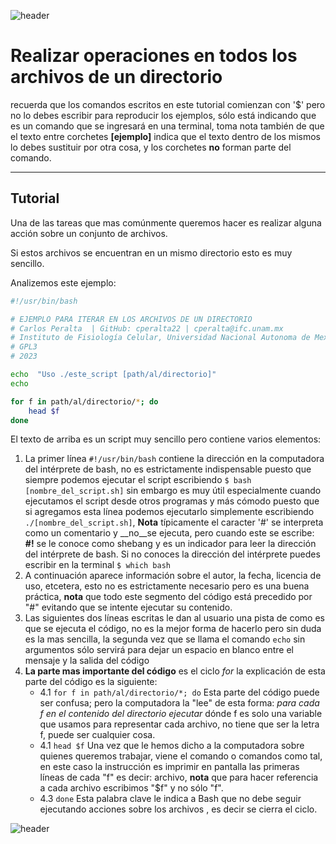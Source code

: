 
![header](/Tutoriales-IFC/assets/header.png)









# Realizar operaciones en todos los archivos de un directorio

recuerda que los comandos escritos en este tutorial comienzan con '$' pero no lo debes escribir para reproducir los ejemplos, sólo está indicando que es un comando que se ingresará en una terminal, toma nota también de que el texto entre corchetes __[ejemplo]__ indica que el texto dentro de los mismos lo debes sustituir por otra cosa, y los corchetes __no__ forman parte del comando.
___

## Tutorial

Una de las tareas que mas comúnmente queremos hacer es realizar alguna acción sobre un conjunto de archivos.

Si estos archivos se encuentran en un mismo directorio esto es muy sencillo.

Analizemos este ejemplo:

```bash
#!/usr/bin/bash

# EJEMPLO PARA ITERAR EN LOS ARCHIVOS DE UN DIRECTORIO
# Carlos Peralta  | GitHub: cperalta22 | cperalta@ifc.unam.mx
# Instituto de Fisiología Celular, Universidad Nacional Autonoma de Mexico
# GPL3
# 2023

echo  "Uso ./este_script [path/al/directorio]"
echo

for f in path/al/directorio/*; do
    head $f
done
```
El texto de arriba es un script muy sencillo pero contiene varios elementos:

1. La primer línea `#!/usr/bin/bash` contiene la dirección en la computadora del intérprete de bash, no es estrictamente indispensable puesto que siempre podemos ejecutar el script escribiendo `$ bash [nombre_del_script.sh]` sin embargo es muy útil especialmente cuando ejecutamos el script desde otros programas y más cómodo puesto que si agregamos esta línea podemos ejecutarlo simplemente escribiendo `./[nombre_del_script.sh]`, __Nota__ típicamente el caracter '#' se interpreta como un comentario y __no__se ejecuta, pero cuando este se escribe: __#!__ se le conoce como shebang y es un indicador para leer la dirección del intérprete de bash. Si no conoces la dirección del intérprete puedes escribir en la terminal `$ which bash`
2. A continuación aparece información sobre el autor, la fecha, licencia de uso, etcetera, esto no es estrictamente necesario pero es una buena práctica, __nota__ que todo este segmento del código está precedido por "#" evitando que se intente ejecutar su contenido.
3. Las siguientes dos líneas escritas le dan al usuario una pista de como es que se ejecuta el código, no es la mejor forma de hacerlo pero sin duda es la mas sencilla, la segunda vez que se llama el comando `echo` sin argumentos sólo servirá para dejar un espacio en blanco entre el mensaje y la salida del código
4. __La parte mas importante del código__ es el ciclo _for_ la explicación de esta parte del código es la siguiente:
    - 4.1 `for f in path/al/directorio/*; do` Esta parte del código puede ser confusa; pero la computadora la "lee" de esta forma: _para cada f en el contenido del directorio ejecutar_ dónde f es solo una variable que usamos para representar cada archivo, no tiene que ser la letra f, puede ser cualquier cosa.
    - 4.1 `head $f` Una vez que le hemos dicho a la computadora sobre quienes queremos trabajar, viene el comando o comandos como tal, en este caso la instrucción es imprimir en pantalla las primeras líneas de cada "f" es decir: archivo, __nota__ que para hacer referencia a cada archivo escribimos "$f" y no sólo "f".
    - 4.3 `done` Esta palabra clave le indica a Bash que no debe seguir ejecutando acciones sobre los archivos , es decir se cierra el ciclo.









![header](/Tutoriales-IFC/assets/header.png)

